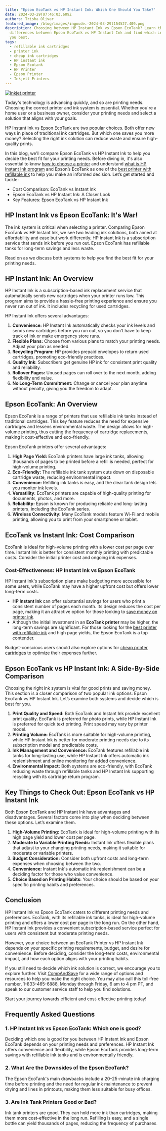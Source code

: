 ```yaml
---
title: "Epson EcoTank vs HP Instant Ink: Which One Should You Take?"
date: 2024-03-29T07:46:03.609Z
authors: Trisha Olivar
featured_image: /blog/images/ingoude.-2024-03-29t154527.409.png
description: Choosing between HP Instant Ink vs Epson EcoTank? Learn the
  differences between Epson EcoTank vs HP Instant Ink and find which ink suits
  you best.
tags:
  - refillable ink cartridges
  - printer ink
  - cheap ink cartridges
  - HP instant ink
  - Epson Ecotank
  - HP Printer
  - Epson Printer
  - Inkjett Printers
---
```

[![inkjet printer](/blog/images/ingoude.-2024-03-29t154527.409.png "Epson EcoTank vs HP Instant Ink")](/blog/images/ingoude.-2024-03-29t154527.409.png)

Today's technology is advancing quickly, and so are printing needs. Choosing the correct printer and ink system is essential. Whether you're a home user or a business owner, consider your printing needs and select a solution that aligns with your goals.

HP Instant Ink vs Epson EcoTank are two popular choices. Both offer new ways in place of traditional ink cartridges. But which one saves you more money? Selecting the right ink solution can reduce waste and ensure high-quality prints. 

In this blog, we'll compare Epson EcoTank vs HP Instant Ink to help you decide the best fit for your printing needs. Before diving in, it's also essential to know [how to choose a printer](https://www.compandsave.com/blog/posts/how-to-choose-a-printer-tips-on-selecting-the-best-one-for-you.html) and understand [what is HP Instant Ink program](https://www.compandsave.com/what-is-hp-instant-ink-program) and Epson’s EcoTank as one of the [best printer with refillable ink](https://www.compandsave.com/what-is-the-best-printer-with-refillable-ink) to help you make an informed decision. Let’s get started and tackle:

* Cost Comparison: EcoTank vs Instant Ink
* Epson EcoTank vs HP Instant Ink: A Closer Look
* Key Features: Epson EcoTank vs HP Instant Ink

## HP Instant Ink vs Epson EcoTank: It's War!

The ink system is critical when selecting a printer. Comparing Epson EcoTank vs HP Instant Ink, we see two leading ink solutions, both aimed at affordability and ease but work differently. HP Instant Ink is a subscription service that sends ink before you run out. Epson EcoTank has refillable tanks for long-term savings and less waste.

Read on as we discuss both systems to help you find the best fit for your printing needs.

## HP Instant Ink: An Overview

HP Instant Ink is a subscription-based ink replacement service that automatically sends new cartridges when your printer runs low. This program aims to provide a hassle-free printing experience and ensure you never run out of ink. It includes recycling for used cartridges.

HP Instant Ink offers several advantages:

1. **Convenience:** HP Instant Ink automatically checks your ink levels and sends new cartridges before you run out, so you don't have to keep track of ink or make emergency store runs.
2. **Flexible Plans:** Choose from various plans to match your printing needs. Adjust your plan as needed.
3. **Recycling Program:** HP provides prepaid envelopes to return used cartridges, promoting eco-friendly practices.
4. **Quality Ink:** Subscribers get genuine HP ink for consistent print quality and reliability.
5. **Rollover Pages:** Unused pages can roll over to the next month, adding flexibility and value.
6. **No Long-Term Commitment:** Change or cancel your plan anytime without penalty, giving you the freedom to adapt.

## Epson EcoTank: An Overview

Epson EcoTank is a range of printers that use refillable ink tanks instead of traditional cartridges. This key feature reduces the need for expensive cartridges and lessens environmental waste. The design allows for high-volume printing, thus cutting the frequency of cartridge replacements, making it cost-effective and eco-friendly.

Epson EcoTank printers offer several advantages:

1. **High Page Yield:** EcoTank printers have large ink tanks, allowing thousands of pages to be printed before a refill is needed, perfect for high-volume printing.
2. **Eco-Friendly:** The refillable ink tank system cuts down on disposable cartridge waste, reducing environmental impact.
3. **Convenience:** Refilling ink tanks is easy, and the clear tank design lets you monitor ink levels.
4. **Versatility:** EcoTank printers are capable of high-quality printing for documents, photos, and more.
5. **Reliability:** Epson is known for producing reliable and long-lasting printers, including the EcoTank series.
6. **Wireless Connectivity:** Many EcoTank models feature Wi-Fi and mobile printing, allowing you to print from your smartphone or tablet.

## EcoTank vs Instant Ink: Cost Comparison

EcoTank is ideal for high-volume printing with a lower cost per page over time. Instant Ink is better for consistent monthly printing with predictable costs. Consider the initial printer cost and ongoing ink expenses.

### **Cost-Effectiveness: HP Instant Ink vs Epson EcoTank**

HP Instant Ink's subscription plans make budgeting more accessible for some users, while EcoTank may have a higher upfront cost but offers lower long-term costs.

* **HP Instant Ink** can offer substantial savings for users who print a consistent number of pages each month. Its design reduces the cost per page, making it an attractive option for those looking to [save money on printer ink](https://www.compandsave.com/blog/posts/how-to-save-money-on-printer-ink-simple-tips-for-home-and-office-printing.html).
* Although the initial investment in an **EcoTank printer** may be higher, the long-term savings are significant. For those looking for the [best printer with refillable ink](https://www.compandsave.com/what-is-the-best-printer-with-refillable-ink) and high page yields, the Epson EcoTank is a top contender.

Budget-conscious users should also explore options for [cheap printer cartridges](https://www.compandsave.com/blog/posts/cheap-printer-cartridges-deciding-between-compatible-remanufactured-and-refillable-options.html) to optimize their expenses further.

## Epson EcoTank vs HP Instant Ink: A Side-By-Side Comparison

Choosing the right ink system is vital for good prints and saving money. This section is a closer comparison of two popular ink options: Epson EcoTank vs HP Instant Ink. Let’s examine both systems and decide which is best for you.

1. **Print Quality and Speed:** Both EcoTank and Instant Ink provide excellent print quality. EcoTank is preferred for photo prints, while HP Instant Ink is preferred for quick text printing. Print speed may vary by printer model.
2. **Printing Volume:** EcoTank is more suitable for high-volume printing, while HP Instant Ink is better for moderate printing needs due to its subscription model and predictable costs.
3. **Ink Management and Convenience:** EcoTank features refillable ink tanks for long-lasting use, while HP Instant Ink offers automatic ink replenishment and online monitoring for added convenience.
4. **Environmental Impact:** Both systems are eco-friendly, with EcoTank reducing waste through refillable tanks and HP Instant Ink supporting recycling with its cartridge return program.

## Key Things to Check Out: Epson EcoTank vs HP Instant Ink

Both Epson EcoTank and HP Instant Ink have advantages and disadvantages. Several factors come into play when deciding between these options. Let’s examine them.

1. **High-Volume Printing:** EcoTank is ideal for high-volume printing with its high page yield and lower cost per page.
2. **Moderate to Variable Printing Needs:** Instant Ink offers flexible plans that adjust to your changing printing needs, making it suitable for moderate or variable printers.
3. **Budget Consideration:** Consider both upfront costs and long-term expenses when choosing between the two.
4. **Convenience:** Instant Ink's automatic ink replenishment can be a deciding factor for those who value convenience.
5. **Choice Based on Printing Habits:** Your choice should be based on your specific printing habits and preferences.

## Conclusion

HP Instant Ink vs Epson EcoTank caters to different printing needs and preferences. EcoTank, with its refillable ink tanks, is ideal for high-volume printing and offers a lower cost per page in the long run. On the other hand, HP Instant Ink provides a convenient subscription-based service perfect for users with consistent but moderate printing needs.

However, your choice between an EcoTank Printer vs HP Instant Ink depends on your specific printing requirements, budget, and desire for convenience. Before deciding, consider the long-term costs, environmental impact, and how each option aligns with your printing habits.

If you still need to decide which ink solution is correct, we encourage you to explore further. Visit [CompAndSave](https://www.compandsave.com/) for a wide range of options and resources to help you make the right choice. You may also call this toll-free number, 1-833-465-6888, Monday through Friday, 6 am to 4 pm PT, and speak to our customer service staff to help you find solutions.

Start your journey towards efficient and cost-effective printing today!

## Frequently Asked Questions

### 1. HP Instant Ink vs Epson EcoTank:  Which one is good?

Deciding which one is good for you between HP Instant Ink and Epson EcoTank depends on your printing needs and preferences. HP Instant Ink offers convenience and flexibility, while Epson EcoTank provides long-term savings with refillable ink tanks and is environmentally friendly.

### 2. What Are the Downsides of the Epson EcoTank?

The Epson EcoTank's main drawbacks include a 20–25-minute ink charging time before printing and the need for regular ink maintenance to prevent drying and lines in printouts, making them less suitable for busy offices.

### 3. Are Ink Tank Printers Good or Bad?

Ink tank printers are good. They can hold more ink than cartridges, making them more cost-effective in the long run. Refilling is easy, and a single bottle can yield thousands of pages, reducing the frequency of purchases.
